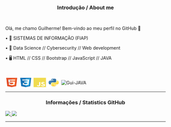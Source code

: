 <h3 align="center"> Introdução / About me </h3>

<br> 

Olá, me chamo Guilherme! Bem-vindo ao meu perfil no GitHub 👋 

• 🔭 SISTEMAS DE INFORMAÇÃO (FIAP)

• 🌱 Data Science // Cybersecurity // Web development
 
• 🖥️ HTML // CSS // Bootstrap // JavaScript // JAVA 

<br> 

<div style="display: inline_block"><br>
  <img align="center" alt="Gui-HTML" height="30" width="40" src="https://raw.githubusercontent.com/devicons/devicon/master/icons/html5/html5-original.svg">
  <img align="center" alt="Gui-CSS" height="30" width="40" src="https://raw.githubusercontent.com/devicons/devicon/master/icons/css3/css3-original.svg">
  <img align="center" alt="Gui-Js" height="30" width="40" src="https://raw.githubusercontent.com/devicons/devicon/master/icons/javascript/javascript-plain.svg">
  <img align="center" alt="Gui-Python" height="30" width="40" src="https://raw.githubusercontent.com/devicons/devicon/master/icons/python/python-original.svg">
  <img align="center" alt="Gui-JAVA" height="30" width="40" src="https://cdn.jsdelivr.net/gh/devicons/devicon/icons/java/java-original-wordmark.svg"> 
</div>
    
<hr>

<h3 align="center"> Informações / Statistics GitHub </h3>

<div style="display: flex; align-items: center;">
  <a href="https://github.com/guiKD"/>
  <img src="https://github-readme-stats.vercel.app/api/top-langs/?username=guiKD&layout=compact&langs_count=7&theme=radical" width="400"/> 
  <img src="https://64.media.tumblr.com/5654e6eeb005d9d5a3ca17aff2ad07e9/dfe0da0c7c485394-72/s400x600/c95b82e76325bb9b43f76372a4f0167aa4cc890c.gifv" width="400"/>
</div>

<hr>
